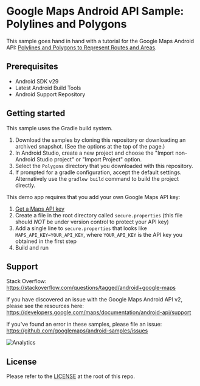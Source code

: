 Google Maps Android API Sample: Polylines and Polygons
==========================================================

This sample goes hand in hand with a tutorial for the Google Maps Android API:
[Polylines and Polygons to Represent Routes and Areas](https://developers.google.com/maps/documentation/android-api/polygon-tutorial).

Prerequisites
--------------

- Android SDK v29
- Latest Android Build Tools
- Android Support Repository

Getting started
---------------

This sample uses the Gradle build system.

1. Download the samples by cloning this repository or downloading an archived
  snapshot. (See the options at the top of the page.)
1. In Android Studio, create a new project and choose the "Import non-Android Studio project" or
  "Import Project" option.
1. Select the `Polygons` directory that you downloaded with this repository.
1. If prompted for a gradle configuration, accept the default settings.
  Alternatively use the `gradlew build` command to build the project directly.
  
This demo app requires that you add your own Google Maps API key:

  1. [Get a Maps API key](https://developers.google.com/maps/documentation/android-sdk/get-api-key)
  1. Create a file in the root directory called `secure.properties` (this file should *NOT* be under version control to protect your API key)
  1. Add a single line to `secure.properties` that looks like `MAPS_API_KEY=YOUR_API_KEY`, where `YOUR_API_KEY` is the API key you obtained in the first step
  1. Build and run

Support
-------

Stack Overflow: https://stackoverflow.com/questions/tagged/android+google-maps

If you have discovered an issue with the Google Maps Android API v2, please see
the resources here: https://developers.google.com/maps/documentation/android-api/support

If you've found an error in these samples, please file an issue:
https://github.com/googlemaps/android-samples/issues

![Analytics](https://ga-beacon.appspot.com/UA-12846745-20/android-samples-apidemos/readme?pixel)

License
-------

Please refer to the [LICENSE](https://github.com/googlemaps/android-samples/blob/master/LICENSE) at the root of this repo.
